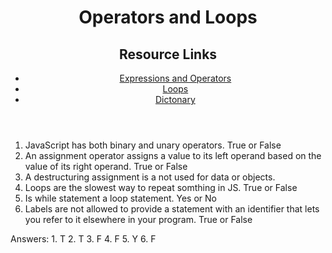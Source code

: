 <!DOCTYPE html>
<html>
   <head>
      <title>Reading-08</title>
   </head>
   <body>
      <header>
         <h1>Operators and Loops</h1>
         <nav>
            <h2>
               Resource Links
            </h2>
            <ul>
               <li><a href="/">Expressions and Operators</a></li>
               <li><a href="/">Loops</a></li>
               <li><a href="/">Dictonary</a></li>
            </ul>
         </nav>
      </header>
      <main>
         <ol>
            <li>JavaScript has both binary and unary operators. True or False</li>
            <li>An assignment operator assigns a value to its left operand based on the value of its right operand. True or False</li>
            <li>A destructuring assignment is a not used for data or objects.</li>
            <li>Loops are the slowest way to repeat somthing in JS. True or False</li>
            <li>Is while statement a loop statement. Yes or No</li>
            <li>Labels are not allowed to provide a statement with an identifier that lets you refer to it elsewhere in your program. True or False
         </ol>
         <section>
            Answers:
            1. T
            2. T
            3. F
            4. F
            5. Y
            6. F
         </section>
      </main>
      <footer></footer>
   </body>
</html>
